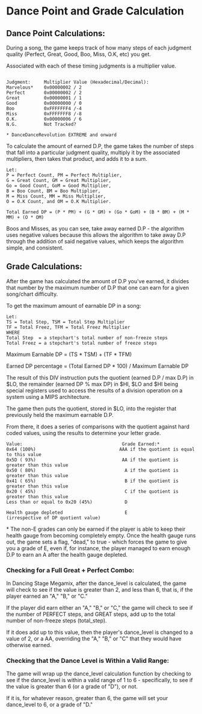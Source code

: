 # Dance Point and Grade Calculation
## Dance Point Calculations:
During a song, the game keeps track of how many steps of each judgment quality (Perfect, Great, Good, Boo, Miss, O.K, etc) you get.

Associated with each of these timing judgments is a multiplier value.

```
                     
Judgment:     Multiplier Value (Hexadecimal/Decimal):
Marvelous*    0x00000002 / 2
Perfect       0x00000002 / 2
Great         0x00000001 / 1
Good          0x00000000 / 0
Boo           0xFFFFFFF4 /-4
Miss          0xFFFFFFF8 /-8
O.K.          0x00000006 / 6
N.G.          Not Tracked?

* DanceDanceRevolution EXTREME and onward
```

To calculate the amount of earned D.P, the game takes the number of steps that fall into a particular judgment quality, multiply it by the associated multipliers, then takes that product, and adds it to a sum.

```
Let:
P = Perfect Count, PM = Perfect Multiplier,
G = Great Count, GM = Great Multiplier,
Go = Good Count, GoM = Good Multiplier,
B = Boo Count, BM = Boo Multiplier,
M = Miss Count, MM = Miss Multiplier,
O = O.K Count, and OM = O.K Multiplier.

Total Earned DP = (P * PM) + (G * GM) + (Go * GoM) + (B * BM) + (M * MM) + (O * OM)
```

Boos and Misses, as you can see, take away earned D.P - the algorithm uses negative values because this allows the algorithm to take away D.P through the addition of said negative values, which keeps the algorithm simple, and consistent.

## Grade Calculations:
After the game has calculated the amount of D.P you've earned, it divides that number by the maximum number of D.P that one can earn for a given song/chart difficulty.

To get the maximum amount of earnable DP in a song:
```
Let: 
TS = Total Step, TSM = Total Step Multiplier
TF = Total Freez, TFM = Total Freez Multiplier
WHERE
Total Step  = a stepchart's total number of non-freeze steps
Total Freez = a stepchart's total number of freeze steps 
```
Maximum Earnable DP = (TS * TSM) + (TF * TFM)

Earned DP percentage = (Total Earned DP * 100) / Maximum Earnable DP

The result of this DIV instruction puts the quotient (earned D.P / max D.P) in $LO, the remainder (earned DP % max DP) in $HI, $LO and $HI being special registers used to access the results of a division operation on a system using a MIPS architecture.

The game then puts the quotient, stored in $LO, into the register that previously held the maximum earnable D.P.

From there, it does a series of comparisons with the quotient against hard coded values, using the results to determine your letter grade.
```
Value:                                     Grade Earned:*
0x64 (100%)                               AAA if the quotient is equal to this value
0x5D ( 93%)                                AA if the quotient is greater than this value
0x50 ( 80%)                                 A if the quotient is greater than this value
0x41 ( 65%)                                 B if the quotient is greater than this value
0x20 ( 45%)                                 C if the quotient is greater than this value
Less than or equal to 0x20 (45%)            D

Health gauge depleted                       E
(irrespective of DP quotient value)
```
\* The non-E grades can only be earned if the player is able to keep their health gauge from becoming completely empty.  Once the health gauge runs out, the game sets a flag, "dead," to true - which forces the game to give you a grade of E, even if, for instance, the player managed to earn enough D.P to earn an A after the health gauge depleted.

### Checking for a Full Great + Perfect Combo:
In Dancing Stage Megamix, after the dance_level is calculated, the game will check to see if the value is greater than 2, and less than 6, that is, if the player earned an "A," "B," or "C."

If the player did earn either an "A," "B," or "C," the game will check to see if the number of PERFECT steps, and GREAT steps, add up to the total number of non-freeze steps (total_step).

If it does add up to this value, then the player's dance_level is changed to a value of 2, or a AA, overriding the "A," "B," or "C" that they would have otherwise earned.

### Checking that the Dance Level is Within a Valid Range:
The game will wrap up the dance_level calculation function by checking to see if the dance_level is within a valid range of 1 to 6 - specifically, to see if the value is greater than 6 (or a grade of "D"), or not.

If it is, for whatever reason, greater than 6, the game will set your dance_level to 6, or a grade of "D."
